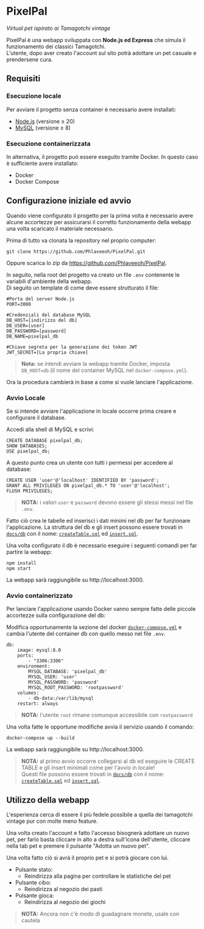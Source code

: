 # PixelPal

*Virtual pet ispirato ai Tamagotchi vintage*

PixelPal è una webapp sviluppata con **Node.js ed Express** che simula il funzionamento dei classici Tamagotchi.  
L'utente, dopo aver creato l'account sul sito potrà adottare un pet casuale e prendersene cura.

## Requisiti

### Esecuzione locale

Per avviare il progetto senza container è necessario avere installati:
- [Node.js](https://nodejs.org/en) (versione ≥ 20)
- [MySQL](https://www.mysql.com/) (versione ≥ 8)

### Esecuzione containerizzata

In alternativa, il progetto può essere eseguito tramite Docker.
In questo caso è sufficiente avere installato:
- Docker
- Docker Compose

## Configurazione iniziale ed avvio

Quando viene configurato il progetto per la prima volta è necessario avere alcune accortezze per assicurarsi il corretto funzionamento della webapp una volta scaricato il materiale necessario.

Prima di tutto va clonata la repository nel proprio computer:  
    
    git clone https://github.com/Phlaveeoh/PixelPal.git

Oppure scarica lo zip da <https://github.com/Phlaveeoh/PixelPal>.

In seguito, nella root del progetto va creato un file `.env` contenente le variabili d'ambiente della webapp.  
Di seguito un template di come deve essere strutturato il file:

    #Porta del server Node.js
    PORT=3000

    #Credenziali del database MySQL
    DB_HOST=[indirizzo del db]
    DB_USER=[user]
    DB_PASSWORD=[password]
    DB_NAME=pixelpal_db

    #Chiave segreta per la generazione dei token JWT
    JWT_SECRET=[La propria chiave]

> **Nota:** se intendi avviare la webapp tramite Docker, imposta `DB_HOST=db` (il nome del container MySQL nel `docker-compose.yml`).

Ora la procedura cambierà in base a come si vuole lanciare l'applicazione.

### Avvio Locale

Se si intende avviare l'applicazione in locale occorre prima creare e configurare il database.

Accedi alla shell di MySQL e scrivi:

    CREATE DATABASE pixelpal_db;
    SHOW DATABASES;
    USE pixelpal_db;

A questo punto crea un utente con tutti i permessi per accedere al database:
    
    CREATE USER 'user'@'localhost' IDENTIFIED BY 'password';
    GRANT ALL PRIVILEGES ON pixelpal_db.* TO 'user'@'localhost';
    FLUSH PRIVILEGES;

> **NOTA:** i valori `user` e `password` devono essere gli stessi messi nel file `.env`.

Fatto ciò crea le tabelle ed inserisci i dati minimi nel db per far funzionare l'applicazione.
La struttura del db e gli insert possono essere trovati in [`docs/db`](docs/db/) con il nome: [`createTable.sql`](docs/db/createTable.sql) ed [`insert.sql`](docs/db/insert.sql).

Una volta configurato il db è necessario eseguire i seguenti comandi per far partire la webapp:

    npm install
    npm start

La webapp sarà raggiungibile su http://localhost:3000.

### Avvio containerizzato

Per lanciare l'applicazione usando Docker vanno sempre fatte delle piccole accortezze sulla configurazione del db:

Modifica opportunamente la sezione del docker [`docker-compose.yml`](docker-compose.yml) e cambia l'utente del container db con quello messo nel file `.env`.

    db:  
        image: mysql:8.0  
        ports:  
            - "3306:3306"
        environment:  
            MYSQL_DATABASE: 'pixelpal_db'  
            MYSQL_USER: 'user'  
            MYSQL_PASSWORD: 'password'  
            MYSQL_ROOT_PASSWORD: 'rootpassword'   
        volumes:  
            - db-data:/var/lib/mysql  
        restart: always

> **NOTA:** l'utente `root` rimane comunque accessibile con `rootpassword`

Una volta fatte le opportune modifiche avvia il servizio usando il comando:
    
    docker-compose up --build

La webapp sarà raggiungibile su http://localhost:3000.

> **NOTA:** al primo avvio occorre collegarsi al db ed eseguire le CREATE TABLE e gli insert minimali come per l'avvio in locale!  
> Questi file possono essere trovati in [`docs/db`](docs/db/) con il nome: [`createTable.sql`](docs/db/createTable.sql) ed [`insert.sql`](docs/db/insert.sql).

## Utilizzo della webapp

L'esperienza cerca di essere il più fedele possibile a quella dei tamagotchi vintage pur con molte meno feature.  

Una volta creato l'account e fatto l'accesso bisognerà adottare un nuovo pet, per farlo basta cliccare in alto a destra sull'icona dell'utente, cliccare nella tab pet e premere il pulsante "Adotta un nuovo pet".  

Una volta fatto ciò si avrà il proprio pet e si potrà giocare con lui.

- Pulsante stato:
  - Reindirizza alla pagina per controllare le statistiche del pet
- Pulsante cibo:
  - Reindirizza al negozio dei pasti
- Pulsante gioca:
  - Reindirizza al negozio dei giochi

> **NOTA:** Ancora non c'è modo di guadagnare monete, usale con cautela
